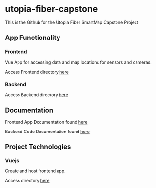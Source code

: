 # utopia-fiber-capstone
This is the Github for the Utopia Fiber SmartMap Capstone Project

## App Functionality

### Frontend

Vue App for accessing data and map locations for sensors and cameras.

Access Frontend directory [here](./frontend/)

### Backend

Access Backend directory [here](./backend/)

## Documentation

Frontend App Documentation found [here](./frontend/FRONTEND.md)

Backend Code Documentation found [here](./backend/BACKEND.md) 

## Project Technologies

### Vuejs

Create and host frontend app.

Access directory [here](./frontend/vue-smartmap/)
